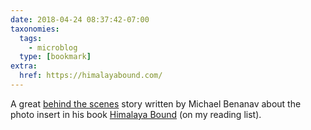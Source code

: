 ```yaml
---
date: 2018-04-24 08:37:42-07:00
taxonomies:
  tags:
    - microblog
  type: [bookmark]
extra:
  href: https://himalayabound.com/
---
```

A great [behind the scenes][1] story written by Michael Benanav about the photo insert in his book [Himalaya Bound][2] (on my reading list).

[1]: https://www.dpreview.com/articles/9946360137/behind-the-scenes-of-himalaya-bound-images-of-nomads-in-north-india
[2]: https://himalayabound.com/
